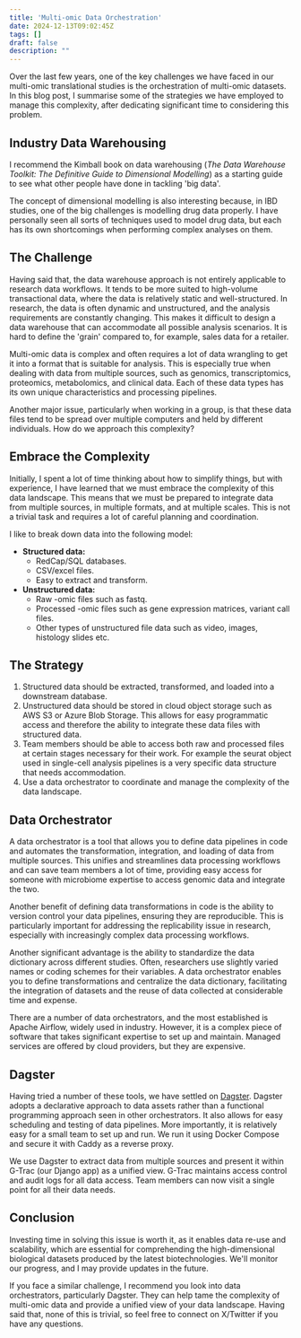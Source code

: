 ```yaml
---
title: 'Multi-omic Data Orchestration'
date: 2024-12-13T09:02:45Z
tags: []
draft: false
description: ""
---
```


Over the last few years, one of the key challenges we have faced in our multi-omic translational studies is the orchestration of multi-omic datasets. In this blog post, I summarise some of the strategies we have employed to manage this complexity, after dedicating significant time to considering this problem.

## Industry Data Warehousing

I recommend the Kimball book on data warehousing (_The Data Warehouse Toolkit: The Definitive Guide to Dimensional Modelling_) as a starting guide to see what other people have done in tackling 'big data'.

The concept of dimensional modelling is also interesting because, in IBD studies, one of the big challenges is modelling drug data properly. I have personally seen all sorts of techniques used to model drug data, but each has its own shortcomings when performing complex analyses on them.

## The Challenge

Having said that, the data warehouse approach is not entirely applicable to research data workflows. It tends to be more suited to high-volume transactional data, where the data is relatively static and well-structured. In research, the data is often dynamic and unstructured, and the analysis requirements are constantly changing. This makes it difficult to design a data warehouse that can accommodate all possible analysis scenarios. It is hard to define the 'grain' compared to, for example, sales data for a retailer.

Multi-omic data is complex and often requires a lot of data wrangling to get it into a format that is suitable for analysis. This is especially true when dealing with data from multiple sources, such as genomics, transcriptomics, proteomics, metabolomics, and clinical data. Each of these data types has its own unique characteristics and processing pipelines.

Another major issue, particularly when working in a group, is that these data files tend to be spread over multiple computers and held by different individuals. How do we approach this complexity?

## Embrace the Complexity

Initially, I spent a lot of time thinking about how to simplify things, but with experience, I have learned that we must embrace the complexity of this data landscape. This means that we must be prepared to integrate data from multiple sources, in multiple formats, and at multiple scales. This is not a trivial task and requires a lot of careful planning and coordination.

I like to break down data into the following model:

- **Structured data:**
  - RedCap/SQL databases.
  - CSV/excel files.
  - Easy to extract and transform.
- **Unstructured data:**
  - Raw -omic files such as fastq.
  - Processed -omic files such as gene expression matrices, variant call files.
  - Other types of unstructured file data such as video, images, histology slides etc.

## The Strategy

1. Structured data should be extracted, transformed, and loaded into a downstream database.
2. Unstructured data should be stored in cloud object storage such as AWS S3 or Azure Blob Storage. This allows for easy programmatic access and therefore the ability to integrate these data files with structured data.
3. Team members should be able to access both raw and processed files at certain stages necessary for their work. For example the seurat object used in single-cell analysis pipelines is a very specific data structure that needs accommodation.
4. Use a data orchestrator to coordinate and manage the complexity of the data landscape.

## Data Orchestrator

A data orchestrator is a tool that allows you to define data pipelines in code and automates the transformation, integration, and loading of data from multiple sources. This unifies and streamlines data processing workflows and can save team members a lot of time, providing easy access for someone with microbiome expertise to access genomic data and integrate the two.

Another benefit of defining data transformations in code is the ability to version control your data pipelines, ensuring they are reproducible. This is particularly important for addressing the replicability issue in research, especially with increasingly complex data processing workflows.

Another significant advantage is the ability to standardize the data dictionary across different studies. Often, researchers use slightly varied names or coding schemes for their variables. A data orchestrator enables you to define transformations and centralize the data dictionary, facilitating the integration of datasets and the reuse of data collected at considerable time and expense.

There are a number of data orchestrators, and the most established is Apache Airflow, widely used in industry. However, it is a complex piece of software that takes significant expertise to set up and maintain. Managed services are offered by cloud providers, but they are expensive.

## Dagster

Having tried a number of these tools, we have settled on [Dagster](https://dagster.io/). Dagster adopts a declarative approach to data assets rather than a functional programming approach seen in other orchestrators. It also allows for easy scheduling and testing of data pipelines. More importantly, it is relatively easy for a small team to set up and run. We run it using Docker Compose and secure it with Caddy as a reverse proxy.

We use Dagster to extract data from multiple sources and present it within G-Trac (our Django app) as a unified view. G-Trac maintains access control and audit logs for all data access. Team members can now visit a single point for all their data needs.

## Conclusion

Investing time in solving this issue is worth it, as it enables data re-use and scalability, which are essential for comprehending the high-dimensional biological datasets produced by the latest biotechnologies. We'll monitor our progress, and I may provide updates in the future.

If you face a similar challenge, I recommend you look into data orchestrators, particularly Dagster. They can help tame the complexity of multi-omic data and provide a unified view of your data landscape. Having said that, none of this is trivial, so feel free to connect on X/Twitter if you have any questions.
